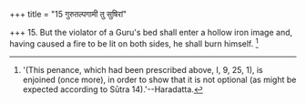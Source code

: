+++
title = "15 गुरुतल्पगामी तु सुषिरां"

+++
15. But the violator of a Guru's bed shall enter a hollow iron image and, having caused a fire to be lit on both sides, he shall burn himself. [^4] 


[^4]:  '(This penance, which had been prescribed above, I, 9, 25, 1), is enjoined (once more), in order to show that it is not optional (as might be expected according to Sūtra 14).'--Haradatta.
